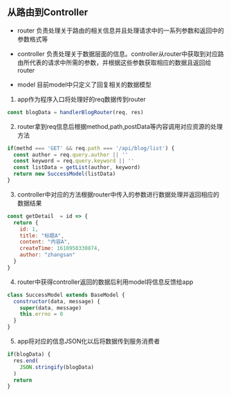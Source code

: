 ## 从路由到Controller

- router 
负责处理关于路由的相关信息并且处理请求中的一系列参数和返回中的参数格式等

- controller
负责处理关于数据层面的信息。controller从router中获取到对应路由所代表的请求中所需的参数，并根据这些参数获取相应的数据且返回给router

- model
目前model中只定义了回复相关的数据模型


1. app作为程序入口将处理好的req数据传到router
```javascript
const blogData = handlerBlogRouter(req, res)
```

2. router拿到req信息后根据method,path,postData等内容调用对应资源的处理方法
```javascript
if(methd === 'GET' && req.path === '/api/blog/list') {
  const author = req.query.author || ''
  const keyword = req.query.keyword || ''
  const listData = getList(author, keyword)
  return new SuccessModel(listData)
}
```

3. controller中对应的方法根据router中传入的参数进行数据处理并返回相应的数据结果
```javascript
const getDetail  = id => {
  return {
    id: 1,
    title: "标题A",
    content: "内容A",
    createTime: 1610950330874,
    author: "zhangsan"
  }
}
```

4. router中获得controller返回的数据后利用model将信息反馈给app
```javascript
class SuccessModel extends BaseModel {
  constructor(data, message) {
    super(data, message)
    this.errno = 0
  }
}
```

5. app将对应的信息JSON化以后将数据传到服务消费者
```javascript
if(blogData) {
  res.end(
    JSON.stringify(blogData)
  )
  return
}
```